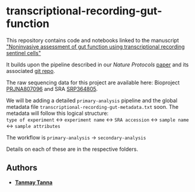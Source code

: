 # transcriptional-recording-gut-function
This repository contains code and notebooks linked to the manuscript ["Noninvasive assessment of gut function using transcriptional recording sentinel cells"](https://www.science.org/doi/10.1126/science.abm6038)

It builds upon the pipeline described in our <em>Nature Protocols</em> [paper](https://www.nature.com/articles/s41596-019-0253-4) and its associated [git repo](https://github.com/plattlab/Transcriptional-Recording).

The raw sequencing data for this project are available here: Bioproject [PRJNA807096](https://www.ncbi.nlm.nih.gov/bioproject/PRJNA807096) and SRA [SRP364805](https://www.ncbi.nlm.nih.gov/sra/?term=SRP364805). 

We will be adding a detailed `primary-analysis` pipeline and the global metadata file `transcriptional-recording-gut-metadata.txt` soon.
The metadata will follow this logical structure: \
`type of experiment` &harr; `experiment name` &harr; `SRA accession` &harr; `sample name` &harr; `sample attributes`

The workflow is `primary-analysis` &rarr; `secondary-analysis`

Details on each of these are in the respective folders. 

## Authors

* [**Tanmay Tanna**](https://github.com/TanmayTanna)